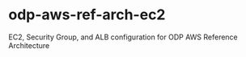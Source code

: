 # odp-aws-ref-arch-ec2
EC2, Security Group, and ALB configuration for ODP AWS Reference Architecture
